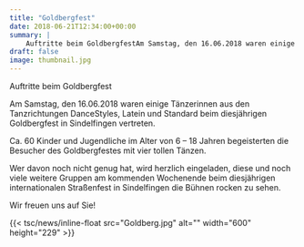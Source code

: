 ```yaml
---
title: "Goldbergfest"
date: 2018-06-21T12:34:00+00:00
summary: |
    Auftritte beim GoldbergfestAm Samstag, den 16.06.2018 waren einige Tänzerinnen aus den Tanzrichtungen DanceStyles, Latein und Standard beim diesjährigen Goldbergfest in Sindelfingen vertreten.
draft: false
image: thumbnail.jpg
---
```


Auftritte beim Goldbergfest

Am Samstag, den 16.06.2018 waren einige Tänzerinnen aus den Tanzrichtungen DanceStyles, Latein und Standard beim diesjährigen Goldbergfest in Sindelfingen vertreten.

Ca. 60 Kinder und Jugendliche im Alter von 6 – 18 Jahren begeisterten die Besucher des Goldbergfestes mit vier tollen Tänzen.

Wer davon noch nicht genug hat, wird herzlich eingeladen, diese und noch viele weitere Gruppen am kommenden Wochenende beim diesjährigen internationalen Straßenfest in Sindelfingen die Bühnen rocken zu sehen.

Wir freuen uns auf Sie!

{{< tsc/news/inline-float src="Goldberg.jpg" alt="" width="600" height="229" >}}


